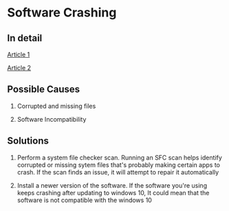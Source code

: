 # Software Crashing
## In detail
[Article 1](https://www.fortect.com/windows-optimization-tips/system-errors-that-cause-windows-apps-to-crash/?srsltid=AfmBOoqegspoYIefu-pUj9sZbEDlg5655HyK_8UH55_tPKiitoD1zl7C)

[Article 2](https://www.easeus.com/partition-manager-software/computer-keeps-crashing.html?srsltid=AfmBOorv0qA_es-hK2eD8MGKZulHhG9NHsLydDfAtOz_kyE-RlscDdfW)
## Possible Causes
1) Corrupted and missing files

2) Software Incompatibility

## Solutions
1) Perform a system file checker scan. Running an SFC scan helps
identify corrupted or missing sytem files that's probably making certain apps to crash. If the scan finds an issue, it will attempt to repair it automatically

2) Install a newer version of the software. If the software you're using keeps crashing after updating to windows 10, It could mean that the software is not compatible with the windows 10
